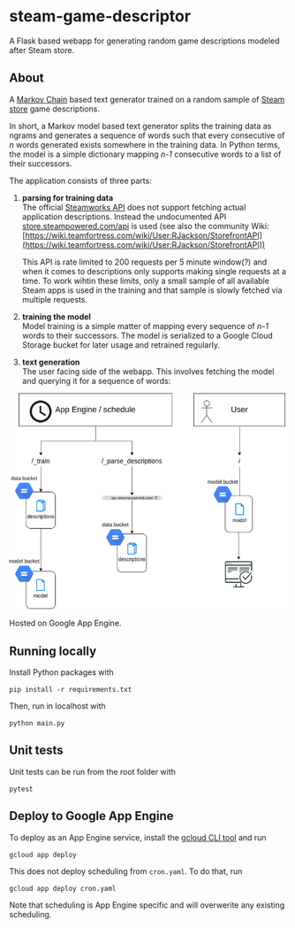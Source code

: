 # steam-game-descriptor

A Flask based webapp for generating random game descriptions modeled after Steam store. 

## About
A [Markov Chain](https://en.wikipedia.org/wiki/Markov_chain) based text generator trained on a random sample of [Steam store](https://store.steampowered.com/) game descriptions.

In short, a Markov model based text generator splits the training data as ngrams and generates a sequence of words such that every consecutive of _n_ words generated exists somewhere in the training data. In Python terms, the model is a simple dictionary mapping _n-1_ consecutive words to a list of their successors. 

The application consists of three parts:
 1. **parsing for training data**  
    The official [Steamworks API](https://partner.steamgames.com/doc/webapi/ISteamApps) does not support fetching actual application descriptions. Instead the undocumented API [store.steampowered.com/api](https://store.steampowered.com/api) is used (see also the community Wiki: [https://wiki.teamfortress.com/wiki/User:RJackson/StorefrontAPI](https://wiki.teamfortress.com/wiki/User:RJackson/StorefrontAPI))

    This API is rate limited to 200 requests per 5 minute window(?) and when it comes to descriptions only supports making single requests at a time. To work wihtin these limits, only a small sample of all available Steam apps is used in the training and that sample is slowly fetched via multiple requests.

 1. **training the model**  
    Model training is a simple matter of mapping every sequence of _n-1_ words to their successors. The model is serialized to a Google Cloud Storage bucket for later usage and retrained regularly.

 1. **text generation**  
    The user facing side of the webapp. This involves fetching the model and querying it for a sequence of words:

![Webapp flows](./overview.drawio.png)

 
Hosted on Google App Engine.


## Running locally
Install Python packages with  
```
pip install -r requirements.txt
```  
Then, run in localhost with
```
python main.py
```

## Unit tests
Unit tests can be run from the root folder with
```
pytest
```

## Deploy to Google App Engine
To deploy as an App Engine service, install the [gcloud CLI tool](https://cloud.google.com/sdk/gcloud) and run
```
gcloud app deploy
```
This does not deploy scheduling from `cron.yaml`. To do that, run
```
gcloud app deploy cron.yaml
```
Note that scheduling is App Engine specific and will overwerite any existing scheduling.
